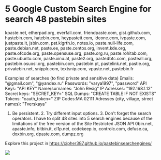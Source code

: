 <h1>5 Google Custom Search Engine for search 48 pastebin sites</h1>

kpaste.net, etherpad.org, everfall.com, friendpaste.com, gist.github.com, hastebin.com, hatebin.com, heypasteit.com, ideone.com, ivpaste.com, justpaste.it, jsbin.com, pst.klgrth.io, notes.io, paste.null-life.com, paste.debian.net, paste.ee, paste.centos.org, invent.kde.org, paste.ofcode.org, paste.opensuse.org, paste.org.ru, paste.rohitab.com, paste.ubuntu.com, paste.xinu.at, paste2.org, paste4btc.com, pasteall.org, pastebin.osuosl.org, pastebin.com, pastebin.pt, pastelink.net, pastie.org, privatebin.net, snipplr.com, textsnip.com, vpaste.net, pastebin.fr



Examples of searches (to find private and sensitive data)
Emails: "@gmail.com", "@yandex.ru"
Passwords: "varya1997", "password"
API Keys: "API KEY"
Name/surnames: "John Resig"
IP Adresses: "192.168.1.12"
Secret keys: "SECRET_KEY="
SQL Dumps: "CREATE TABLE IF NOT EXISTS"
Tokens: "oauth_token="
ZIP Codes:MA 02111
Adresses (city, village, street names): "Tverskaya"
1. Be persistent. 2. Try different input options. 3. Don't forget the search operators.
I have to split 48 sites into 5 search engines because of the limitations of the free version of the Site Restricted JSON API
0bin.net, apaste.info, bitbin.it, cl1p.net, codekeep.io, controlc.com, defuse.ca, doxbin.org, dpaste.com, dumpz.org








Explore this project in https://cipher387.github.io/pastebinsearchengines/


<a target="_blank" href="https://twitter.com/cyb_detective" title="My Twitter"><img src="https://img.shields.io/badge/-@cyb_detective-1ca0f1?style=flat-square&labelColor=1ca0f1&logo=twitter&logoColor=white&link=https://twitter.com/cyb_detective"></a>
